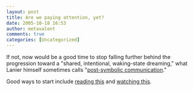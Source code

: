 ```yaml
---
layout: post
title: Are we paying attention, yet?
date: 2005-10-18 16:53
author: metavalent
comments: true
categories: [Uncategorized]
---
```

If not, now would be a good time to stop falling further behind the progression toward a "shared, intentional, waking-state dreaming," what Lanier himself sometimes calls "<a href="http://www.advanced.org/jaron/">post-symbolic communication</a>."

Good ways to start include <a href="http://www.futuresalon.org/2004/04/full_salon_with.html">reading this</a> and <a href="http://www.archive.org/details/FutureSalon_04_2004">watching this</a>.
